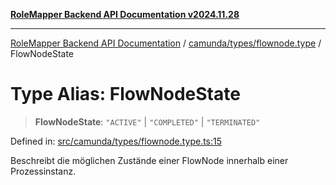 [**RoleMapper Backend API Documentation v2024.11.28**](../../../../README.md)

***

[RoleMapper Backend API Documentation](../../../../modules.md) / [camunda/types/flownode.type](../README.md) / FlowNodeState

# Type Alias: FlowNodeState

> **FlowNodeState**: `"ACTIVE"` \| `"COMPLETED"` \| `"TERMINATED"`

Defined in: [src/camunda/types/flownode.type.ts:15](https://github.com/FlowCraft-AG/RoleMapper/blob/c9acdd00838c66d920e7b437b70c88dfa20c9c4e/backend/src/camunda/types/flownode.type.ts#L15)

Beschreibt die möglichen Zustände einer FlowNode innerhalb einer Prozessinstanz.
